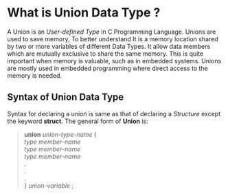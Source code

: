 # What is Union Data Type ?
 A Union is an *User-defined Type* in C Programming Language. Unions are used to save memory, To better understand It is a memory location shared by two or more variables of different Data Types. It allow data members which are mutually exclusive to share the same memory. This is quite important
when memory is valuable, such as in embedded systems. Unions are mostly used in embedded programming
where direct access to the memory is needed.
## Syntax of Union Data Type 
Syntax for declaring a union is same as that of declaring a *Structure* except the keyword **struct**. The general form of **Union** is: 
>**union** *union-type-name* {<br /> *type member-name*<br /> *type member-name*<br /> *type member-name* <br /> .<br /> .<br /> .<br/>} *union-variable* ;
